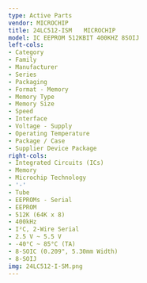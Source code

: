 ```yaml
---
type: Active Parts
vendor: MICROCHIP
title: 24LC512-ISM　　MICROCHIP
model: IC EEPROM 512KBIT 400KHZ 8SOIJ
left-cols:
- Category
- Family
- Manufacturer
- Series
- Packaging 
- Format - Memory
- Memory Type
- Memory Size
- Speed
- Interface
- Voltage - Supply
- Operating Temperature
- Package / Case
- Supplier Device Package
right-cols:
- Integrated Circuits (ICs)
- Memory
- Microchip Technology
- '-'
- Tube 
- EEPROMs - Serial
- EEPROM
- 512K (64K x 8)
- 400kHz
- I²C, 2-Wire Serial
- 2.5 V ~ 5.5 V
- -40°C ~ 85°C (TA)
- 8-SOIC (0.209", 5.30mm Width)
- 8-SOIJ
img: 24LC512-I-SM.png
---
```

